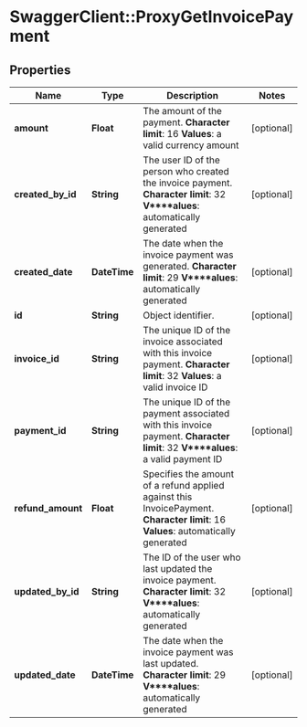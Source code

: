 # SwaggerClient::ProxyGetInvoicePayment

## Properties
Name | Type | Description | Notes
------------ | ------------- | ------------- | -------------
**amount** | **Float** |  The amount of the payment. **Character limit**: 16 **Values**: a valid currency amount  | [optional] 
**created_by_id** | **String** |  The user ID of the person who created the invoice payment. **Character limit**: 32 **V****alues**: automatically generated  | [optional] 
**created_date** | **DateTime** |  The date when the invoice payment was generated. **Character limit**: 29 **V****alues**: automatically generated  | [optional] 
**id** | **String** | Object identifier. | [optional] 
**invoice_id** | **String** |  The unique ID of the invoice associated with this invoice payment. **Character limit**: 32 **Values**: a valid invoice ID  | [optional] 
**payment_id** | **String** |  The unique ID of the payment associated with this invoice payment. **Character limit**: 32 **V****alues**: a valid payment ID  | [optional] 
**refund_amount** | **Float** | Specifies the amount of a refund applied against this InvoicePayment. **Character limit**: 16 **Values**: automatically generated  | [optional] 
**updated_by_id** | **String** |  The ID of the user who last updated the invoice payment. **Character limit**: 32 **V****alues**: automatically generated  | [optional] 
**updated_date** | **DateTime** |  The date when the invoice payment was last updated. **Character limit**: 29 **V****alues**: automatically generated  | [optional] 


